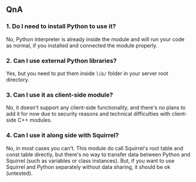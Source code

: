 ## QnA
### 1. Do I need to install Python to use it?
No, Python interpreter is already inside the module and will run your code as normal, if you installed and connected the module properly.

### 2. Can I use external Python libraries?
Yes, but you need to put them inside ``lib/`` folder in your server root directory.

### 3. Can I use it as client-side module?
No, it doesn't support any client-side functionality, and there's no plans to add it for now due to security reasons and technical difficulties with client-side C++ modules.

### 4. Can I use it along side with Squirrel?
No, in most cases you can't. This module do call Squirrel's root table and const table directly, but there's no way to transfer data between Python and Squirrel (such as variables or class instances). 
But, if you want to use Squirrel and Python separately without data sharing, it should be ok (untested).